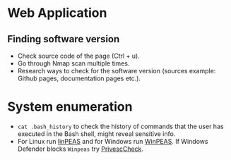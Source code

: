 # Web Application

## Finding software version

* Check source code of the page (Ctrl + u).
* Go through Nmap scan multiple times.
* Research ways to check for the software version (sources example: Github pages, documentation pages etc.).

# System enumeration

* `cat .bash_history` to check the history of commands that the user has executed in the Bash shell, might reveal sensitive info.
* For Linux run [linPEAS](https://github.com/peass-ng/PEASS-ng/tree/master/linPEAS) and for Windows run [WinPEAS](https://github.com/peass-ng/PEASS-ng/tree/master/winPEAS). If Windows Defender blocks `Winpeas` try [PrivescCheck](https://github.com/itm4n/PrivescCheck/tree/master).



